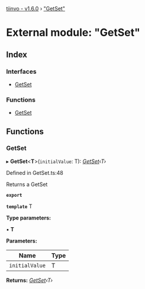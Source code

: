 [tiinvo - v1.6.0](../README.md) › ["GetSet"](_getset_.md)

# External module: "GetSet"

## Index

### Interfaces

* [GetSet](../interfaces/_getset_.getset.md)

### Functions

* [GetSet](_getset_.md#getset)

## Functions

###  GetSet

▸ **GetSet**<**T**>(`initialValue`: T): *[GetSet](../interfaces/_getset_.getset.md)‹T›*

Defined in GetSet.ts:48

Returns a GetSet

**`export`** 

**`template`** T

**Type parameters:**

▪ **T**

**Parameters:**

Name | Type |
------ | ------ |
`initialValue` | T |

**Returns:** *[GetSet](../interfaces/_getset_.getset.md)‹T›*
